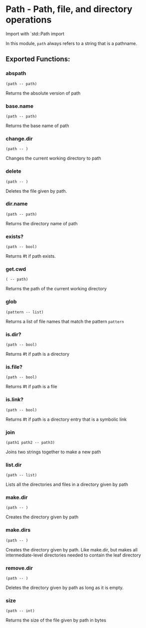 
# Path - Path, file, and directory operations
Import with `std::Path import

In this module, `path` always refers to a string that is a pathname.
## Exported Functions:

### abspath
`(path -- path)`

Returns the absolute version of path


### base.name
`(path -- path)`

Returns the base name of path


### change.dir
`(path -- )`

Changes the current working directory to path


### delete
`(path -- )`

Deletes the file given by path.


### dir.name
`(path -- path)`

Returns the directory name of path


### exists?
`(path -- bool)`

Returns #t if path exists.


### get.cwd
`( -- path)`

Returns the path of the current working directory


### glob
`(pattern -- list)`

Returns a list of file names that match the pattern `pattern`


### is.dir?
`(path -- bool)`

Returns #t if path is a directory


### is.file?
`(path -- bool)`

Returns #t if path is a file


### is.link?
`(path -- bool)`

Returns #t if path is a directory entry that is a symbolic link


### join
`(path1 path2 -- path3)`

Joins two strings together to make a new path


### list.dir
`(path -- list)`

Lists all the directories and files in a directory given by path


### make.dir
`(path -- )`

Creates the directory given by path


### make.dirs
`(path -- )`

Creates the directory given by path. Like make.dir, but makes all intermediate-level directories needed to contain the leaf directory


### remove.dir
`(path -- )`

Deletes the directory given by path as long as it is empty.


### size
`(path -- int)`

Returns the size of the file given by path in bytes


